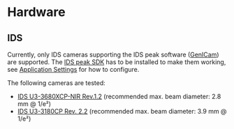 # Hardware

## IDS

Currently, only IDS cameras supporting the IDS peak software ([GenICam](https://www.emva.org/standards-technology/genicam)) are supported. The [IDS peak SDK](https://en.ids-imaging.com/ids-peak.html) has to be installed to make them working, see [Application Settings](./app_settings_ids.md) for how to configure.

The following cameras are tested:

- [IDS U3-3680XCP-NIR Rev.1.2](https://de.ids-imaging.com/store/u3-3680xcp-nir-rev-1-2.html) (recommended max. beam diameter: 2.8 mm @ 1/e²)
- [IDS U3-3180CP Rev. 2.2](https://de.ids-imaging.com/store/u3-3180cp-rev-2-2.html) (recommended max. beam diameter: 3.9 mm @ 1/e²)
